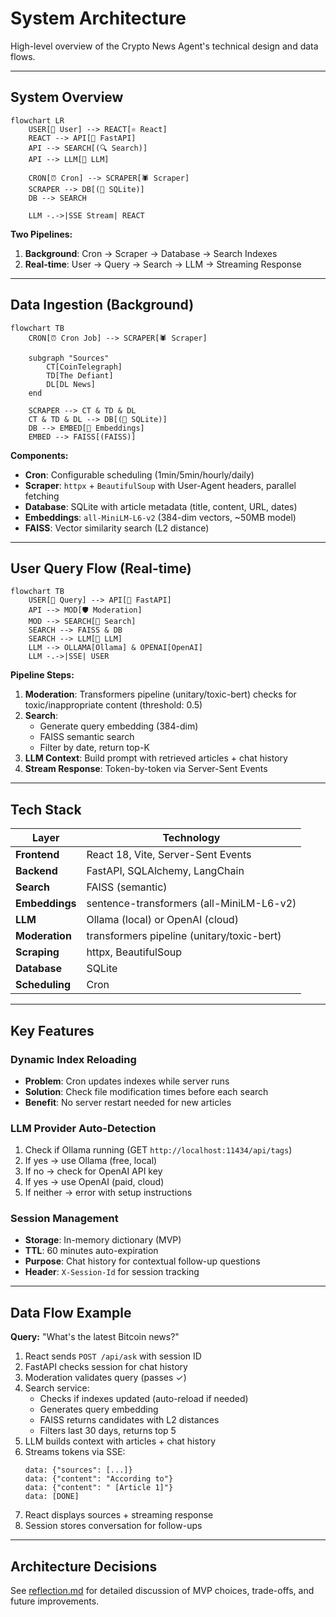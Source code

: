 # System Architecture

High-level overview of the Crypto News Agent's technical design and data flows.

---

## System Overview

```mermaid
flowchart LR
    USER[👤 User] --> REACT[⚛️ React]
    REACT --> API[🚀 FastAPI]
    API --> SEARCH[(🔍 Search)]
    API --> LLM[🤖 LLM]

    CRON[⏰ Cron] --> SCRAPER[🕷️ Scraper]
    SCRAPER --> DB[(💾 SQLite)]
    DB --> SEARCH

    LLM -.->|SSE Stream| REACT
```

**Two Pipelines:**

1. **Background**: Cron → Scraper → Database → Search Indexes
2. **Real-time**: User → Query → Search → LLM → Streaming Response

---

## Data Ingestion (Background)

```mermaid
flowchart TB
    CRON[⏰ Cron Job] --> SCRAPER[🕷️ Scraper]

    subgraph "Sources"
        CT[CoinTelegraph]
        TD[The Defiant]
        DL[DL News]
    end

    SCRAPER --> CT & TD & DL
    CT & TD & DL --> DB[(💾 SQLite)]
    DB --> EMBED[🧠 Embeddings]
    EMBED --> FAISS[(FAISS)]
```

**Components:**

- **Cron**: Configurable scheduling (1min/5min/hourly/daily)
- **Scraper**: `httpx` + `BeautifulSoup` with User-Agent headers, parallel fetching
- **Database**: SQLite with article metadata (title, content, URL, dates)
- **Embeddings**: `all-MiniLM-L6-v2` (384-dim vectors, ~50MB model)
- **FAISS**: Vector similarity search (L2 distance)

---

## User Query Flow (Real-time)

```mermaid
flowchart TB
    USER[👤 Query] --> API[🚀 FastAPI]
    API --> MOD[🛡️ Moderation]
    MOD --> SEARCH[🔎 Search]
    SEARCH --> FAISS & DB
    SEARCH --> LLM[🤖 LLM]
    LLM --> OLLAMA[Ollama] & OPENAI[OpenAI]
    LLM -.->|SSE| USER
```

**Pipeline Steps:**

1. **Moderation**: Transformers pipeline (unitary/toxic-bert) checks for toxic/inappropriate content (threshold: 0.5)
2. **Search**:
   - Generate query embedding (384-dim)
   - FAISS semantic search
   - Filter by date, return top-K
3. **LLM Context**: Build prompt with retrieved articles + chat history
4. **Stream Response**: Token-by-token via Server-Sent Events

---

## Tech Stack

| Layer          | Technology                                 |
| -------------- | ------------------------------------------ |
| **Frontend**   | React 18, Vite, Server-Sent Events         |
| **Backend**    | FastAPI, SQLAlchemy, LangChain             |
| **Search**     | FAISS (semantic)                           |
| **Embeddings** | sentence-transformers (all-MiniLM-L6-v2)   |
| **LLM**        | Ollama (local) or OpenAI (cloud)           |
| **Moderation** | transformers pipeline (unitary/toxic-bert) |
| **Scraping**   | httpx, BeautifulSoup                       |
| **Database**   | SQLite                                     |
| **Scheduling** | Cron                                       |

---

## Key Features

### Dynamic Index Reloading

- **Problem**: Cron updates indexes while server runs
- **Solution**: Check file modification times before each search
- **Benefit**: No server restart needed for new articles

### LLM Provider Auto-Detection

1. Check if Ollama running (GET `http://localhost:11434/api/tags`)
2. If yes → use Ollama (free, local)
3. If no → check for OpenAI API key
4. If yes → use OpenAI (paid, cloud)
5. If neither → error with setup instructions

### Session Management

- **Storage**: In-memory dictionary (MVP)
- **TTL**: 60 minutes auto-expiration
- **Purpose**: Chat history for contextual follow-up questions
- **Header**: `X-Session-Id` for session tracking

---

## Data Flow Example

**Query:** "What's the latest Bitcoin news?"

1. React sends `POST /api/ask` with session ID
2. FastAPI checks session for chat history
3. Moderation validates query (passes ✓)
4. Search service:
   - Checks if indexes updated (auto-reload if needed)
   - Generates query embedding
   - FAISS returns candidates with L2 distances
   - Filters last 30 days, returns top 5
5. LLM builds context with articles + chat history
6. Streams tokens via SSE:
   ```
   data: {"sources": [...]}
   data: {"content": "According to"}
   data: {"content": " [Article 1]"}
   data: [DONE]
   ```
7. React displays sources + streaming response
8. Session stores conversation for follow-ups

---

## Architecture Decisions

See [reflection.md](./reflection.md) for detailed discussion of MVP choices, trade-offs, and future improvements.
